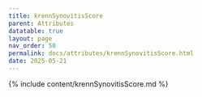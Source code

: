 ```yaml
---
title: krennSynovitisScore
parent: Attributes
datatable: true
layout: page
nav_order: 50
permalink: docs/attributes/krennSynovitisScore.html
date: 2025-05-21
---
```

{% include content/krennSynovitisScore.md %}
